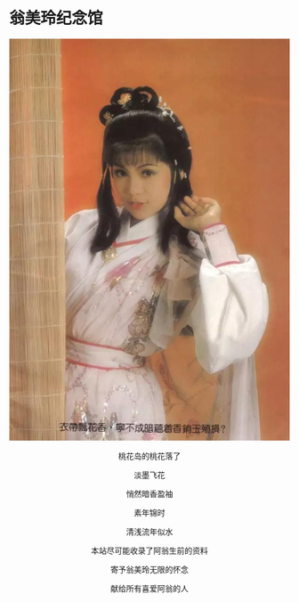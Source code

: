 翁美玲纪念馆
===========

<center>

![翁美玲](img/index_2.jpg)

桃花岛的桃花落了

淡墨飞花

悄然暗香盈袖

素年锦时

清浅流年似水

本站尽可能收录了阿翁生前的资料

寄予翁美玲无限的怀念

献给所有喜爱阿翁的人

</center>